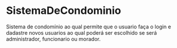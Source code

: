 # SistemaDeCondominio

Sistema de condomínio ao qual permite que o usuario faça o login e dadastre novos usuarios ao qual poderá ser escolhido se será administrador, funcionario ou morador.
 
